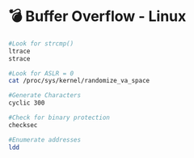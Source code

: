 # 💣 Buffer Overflow - Linux

```bash
#Look for strcmp()
ltrace
strace

#Look for ASLR = 0
cat /proc/sys/kernel/randomize_va_space

#Generate Characters
cyclic 300

#Check for binary protection
checksec

#Enumerate addresses
ldd

```
